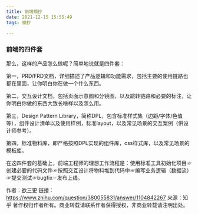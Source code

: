 ```yaml
---
title: 前端摘抄
date: 2021-12-15 15:55:49
tags: 摘抄

---
```


### 前端的四件套

那么，这样的产品怎么做呢？简单地说就是四件套：

第一，PRD/FRD文档，详细描述了产品逻辑和功能需求，包括主要的使用链路也都在里面，让你明白你在做一个什么东西。

第二，交互设计文档，包括页面示意图和分镜图，以及跳转链路和必要的标注，让你明白你做的东西大致长啥样以及怎么用。

第三，Design Pattern Library，简称DPL，包含标准样式集（边距/字体/色值等），组件设计清单以及使用样例，标准layout，以及常见场景的交互案例（供设计师参考）。

第四，标准物料库，即严格按照DPL实现的组件库，css样式库，以及常见场景的模板库。

在这四件套的基础上，前端工程师的理想工作流程是：使用标准工具初始化项目☞创建必要的代码文件☞按照交互设计将物料堆到代码中☞编写业务逻辑（数据流）☞提交测试☞bugfix☞发布上线。

作者：欲三更
链接：https://www.zhihu.com/question/380055831/answer/1104842267
来源：知乎
著作权归作者所有。商业转载请联系作者获得授权，非商业转载请注明出处。